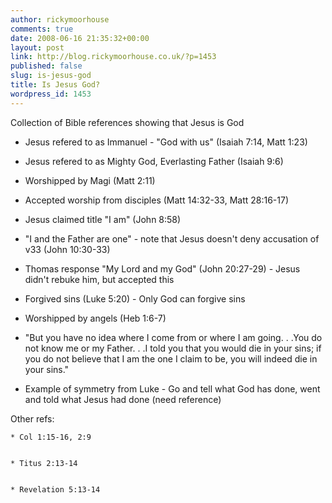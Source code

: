 ```yaml
---
author: rickymoorhouse
comments: true
date: 2008-06-16 21:35:32+00:00
layout: post
link: http://blog.rickymoorhouse.co.uk/?p=1453
published: false
slug: is-jesus-god
title: Is Jesus God?
wordpress_id: 1453
---
```


Collection of Bible references showing that Jesus is God  








  * Jesus refered to as Immanuel - "God with us" (Isaiah 7:14, Matt 1:23)


  * Jesus refered to as Mighty God, Everlasting Father (Isaiah 9:6)



  * Worshipped by Magi (Matt 2:11)


  * Accepted worship from disciples (Matt 14:32-33, Matt 28:16-17)


  * Jesus claimed title "I am" (John 8:58)


  * "I and the Father are one" - note that Jesus doesn't deny accusation of v33 (John 10:30-33)


  * Thomas response "My Lord and my God" (John 20:27-29) - Jesus didn't rebuke him, but accepted this



  * Forgived sins (Luke 5:20) - Only God can forgive sins


  * Worshipped by angels (Heb 1:6-7)





  * "But you have no idea where I come from or where I am going. . .You do not know me or my Father. . .I told you that you would die in your sins; if you do not believe that I am the one I claim to be, you will indeed die in your sins."
  * Example of symmetry from Luke - Go and tell what God has done, went and told what Jesus had done (need reference)  






Other refs:




    * Col 1:15-16, 2:9 


    * Titus 2:13-14 


    * Revelation 5:13-14 



